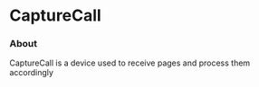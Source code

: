 CaptureCall
===========

### About

CaptureCall is a device used to receive pages and process them accordingly
